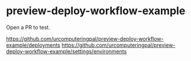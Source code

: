 # preview-deploy-workflow-example

Open a PR to test.

https://github.com/urcomputeringpal/preview-deploy-workflow-example/deployments
https://github.com/urcomputeringpal/preview-deploy-workflow-example/settings/environments
